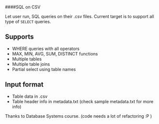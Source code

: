 ####SQL on CSV

Let user run, SQL queries on their .csv files. Current target is to support all type of `SELECT` queries.

Supports
--------

* WHERE queries with all operators
* MAX, MIN, AVG, SUM, DISTINCT functions
* Multiple tables
* Multiple table joins
* Partial select using table names

Input format
------------

* Table data in .csv
* Table header info in metadata.txt (check sample metadata.txt for more info)


Thanks to Database Systems course.
(code needs a lot of refactoring :P )
